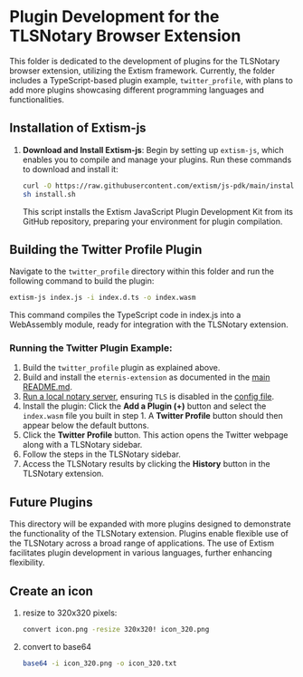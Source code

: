 # Plugin Development for the TLSNotary Browser Extension

This folder is dedicated to the development of plugins for the TLSNotary browser extension, utilizing the Extism framework. Currently, the folder includes a TypeScript-based plugin example, `twitter_profile`, with plans to add more plugins showcasing different programming languages and functionalities.

## Installation of Extism-js

1. **Download and Install Extism-js**: Begin by setting up `extism-js`, which enables you to compile and manage your plugins. Run these commands to download and install it:

    ```sh
    curl -O https://raw.githubusercontent.com/extism/js-pdk/main/install.sh
    sh install.sh
    ```

    This script installs the Extism JavaScript Plugin Development Kit from its GitHub repository, preparing your environment for plugin compilation.

## Building the Twitter Profile Plugin

Navigate to the `twitter_profile` directory within this folder and run the following command to build the plugin:

```sh
extism-js index.js -i index.d.ts -o index.wasm
```
This command compiles the TypeScript code in index.js into a WebAssembly module, ready for integration with the TLSNotary extension.

### Running the Twitter Plugin Example:

1.	Build the `twitter_profile` plugin as explained above.
2.	Build and install the `eternis-extension` as documented in the [main README.md](../README.md).
3.	[Run a local notary server](https://github.com/tlsnotary/tlsn/blob/main/notary-server/README.md), ensuring `TLS` is disabled in the [config file](https://github.com/tlsnotary/tlsn/blob/main/notary-server/config/config.yaml#L18).
4.	Install the plugin: Click the **Add a Plugin (+)** button and select the `index.wasm` file you built in step 1. A **Twitter Profile** button should then appear below the default buttons.
5.	Click the **Twitter Profile** button. This action opens the Twitter webpage along with a TLSNotary sidebar.
6.	Follow the steps in the TLSNotary sidebar.
7.	Access the TLSNotary results by clicking the **History** button in the TLSNotary extension.

## Future Plugins

This directory will be expanded with more plugins designed to demonstrate the functionality of the TLSNotary extension. Plugins enable flexible use of the TLSNotary across a broad range of applications. The use of Extism facilitates plugin development in various languages, further enhancing flexibility.

## Create an icon

1. resize to 320x320 pixels:
    ```sh
    convert icon.png -resize 320x320! icon_320.png
    ```
2. convert to base64
    ```sh
    base64 -i icon_320.png -o icon_320.txt
    ```